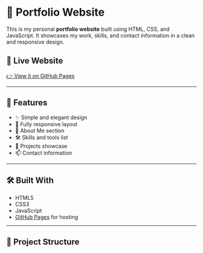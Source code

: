 # 💼 Portfolio Website

This is my personal **portfolio website** built using HTML, CSS, and JavaScript. It showcases my work, skills, and contact information in a clean and responsive design.

## 🔗 Live Website

[👉 View it on GitHub Pages](https://velmurugan0708.github.io/Portfolio-Website/)

---

## 📌 Features

- ✨ Simple and elegant design
- 📱 Fully responsive layout
- 🧠 About Me section
- 🛠️ Skills and tools list
- 📂 Projects showcase
- 📫 Contact information

---

## 🛠️ Built With

- HTML5
- CSS3
- JavaScript
- [GitHub Pages](https://pages.github.com/) for hosting

---

## 📁 Project Structure


